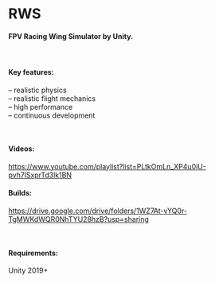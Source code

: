 # RWS
#### FPV Racing Wing Simulator by Unity.

<br/>

#### Key features:
– realistic physics<br/>
– realistic flight mechanics<br/>
– high performance<br/>
– continuous development

<br/>

#### Videos:
https://www.youtube.com/playlist?list=PLtkOmLn_XP4u0jU-pvh7lSxprTd3lk1BN

#### Builds:
https://drive.google.com/drive/folders/1WZ7At-vYQ0r-TgMWKdWQR0NhTYU28hzB?usp=sharing

<br/>

#### Requirements:
Unity 2019+
